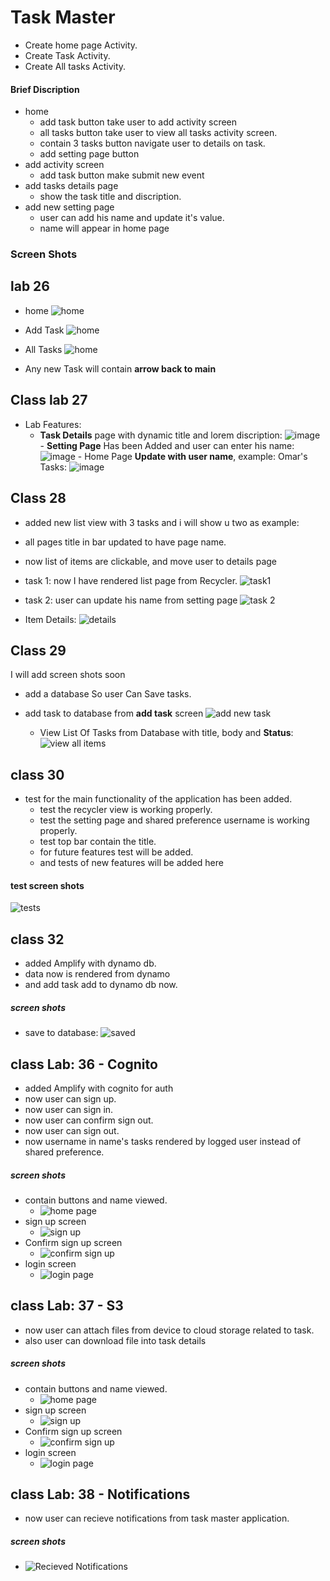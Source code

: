 # Task Master 
* Create home page Activity.
* Create Task Activity.
* Create All tasks Activity.

#### Brief Discription
* home
  * add task button take user to add activity screen
  * all tasks button take user to view all tasks activity screen.
  * contain 3 tasks button navigate user to details on task.
  * add setting page button
* add activity screen
  * add task button make submit new event
* add tasks details page
  * show the task title and discription.
* add new setting page
  * user can add his name and update it's value.
  * name will appear in home page
### Screen Shots
  ## lab 26
  * home
  ![home](/screenshots/Home_Activity.jpeg)

  * Add Task
  ![home](/screenshots/add_task.jpeg)

  * All Tasks
  ![home](/screenshots/all_tasks.jpeg)
  
  * Any new Task will contain **arrow back to main**
  
  ## Class lab 27
   - Lab Features:
     - **Task Details** page with dynamic title and lorem discription:
    ![image](/screenshots/lab%2027%20task%20details%20page.jpeg)
    - **Setting Page** Has been Added and user can enter his name:
    ![image](/screenshots/lab%2027%20setting%20page.jpeg)
    - Home Page **Update with user name**, example: Omar's Tasks:
    ![image](/screenshots/lab%2027%20home%20page.jpeg)

  ## Class 28
  * added new list view with 3 tasks and i will show u two as example:
 - all pages title in bar updated to have page name.
 - now list of items are clickable, and move user to details page
- task 1: now I have rendered list page from Recycler.
  ![task1](/screenshots/task1.png)

- task 2: user can update his name from setting page
  ![task 2](/screenshots/task%20two.png)

- Item Details:
  ![details](/screenshots/lab%2028%20clicked%20item%20details.jpeg)

## Class 29
I will add screen shots soon
- add a database So user Can Save tasks.
- add task to database from **add task** screen
  ![add new task](add%20new%20task.jpeg)

  - View List Of Tasks from Database with title, body and **Status**:
  ![view all items](/screenshots/lab%2029%20status.jpeg)
## class 30
- test for the main functionality of the application has been added.
  - test the recycler view is working properly.
  - test the setting page and shared preference username is working properly.
  - test top bar contain the title.
  - for future features test will be added.
  - and tests of new features will be added here
#### test screen shots
![tests](/screenshots/app%20tests.png)

## class 32
- added Amplify with dynamo db.
- data now is rendered from dynamo
- and add task add to dynamo db now.

##### screen shots
- save to database:
![saved](screenshots/add%20to%20dynamo%20db.png)


## class Lab: 36 - Cognito
- added Amplify with cognito for auth
- now user can sign up.
- now user can sign in.
- now user can confirm sign out.
- now user can sign out.
- now username in name's tasks rendered by logged user instead of shared preference.
##### screen shots
- contain buttons and name viewed.
  - ![home page](/screenshots/user%20home%20page.jpeg)
- sign up screen
  - ![sign up](/screenshots/sign%20up%20screen.jpeg)
- Confirm sign up screen
  - ![confirm sign up](/screenshots/confirm%20signup%20screen.jpeg)
- login screen
  - ![login page](/screenshots/signin.jpeg)

## class Lab: 37 - S3
- now user can attach files from device to cloud storage related to task.
- also user can download file into task details

##### screen shots
- contain buttons and name viewed.
  - ![home page](/screenshots/user%20home%20page.jpeg)
- sign up screen
  - ![sign up](/screenshots/sign%20up%20screen.jpeg)
- Confirm sign up screen
  - ![confirm sign up](/screenshots/confirm%20signup%20screen.jpeg)
- login screen
  - ![login page](/screenshots/signin.jpeg)

## class Lab: 38 - Notifications
- now user can recieve notifications from task master application.
##### screen shots
  - ![Recieved Notifications](/screenshots/recieved%20notification.jpg)

